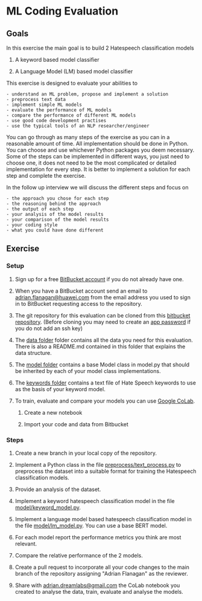 [bitbucket repository]: https://bitbucket.org/adrian-secteam/ml-code-eval/src/main/
[data folder]: https://bitbucket.org/adrian-secteam/ml-code-eval/src/main/data
[model folder]: https://bitbucket.org/adrian-secteam/ml-code-eval/src/main/model
[keywords folder]: https://bitbucket.org/adrian-secteam/ml-code-eval/src/main/keywords
[Google Colab]: https://colab.research.google.com/
[preprocess/text_process.py]: https://bitbucket.org/adrian-secteam/ml-code-eval/src/main/preprocess/text_process.py
[model/keyword_model.py]: https://bitbucket.org/adrian-secteam/ml-code-eval/src/main/model/keyword_model.py
[model/lm_model.py]: https://bitbucket.org/adrian-secteam/ml-code-eval/src/main/model/lm_model.py

# ML Coding Evaluation #

## Goals ##

In this exercise the main goal is to build 2 Hatespeech classification models

1. A keyword based model classifier

2. A Language Model (LM) based model classifier

This exercise is designed to evaluate your abilities to

    - understand an ML problem, propose and implement a solution
    - preprocess text data
    - implement simple ML models
    - evaluate the performance of ML models
    - compare the performance of different ML models
    - use good code development practises
    - use the typical tools of an NLP researcher/engineer

You can go through as many steps of the exercise as you can in a reasonable amount of time.
All implementation should be done in Python. You can choose and use whichever Python packages you deem necessary.
Some of the steps can be implemented in different ways, you just need to choose one, it does not need to be the most complicated or detailed implementation for every step. It is better to implement a solution for each step and complete the exercise.

In the follow up interview we will discuss the different steps and focus on

    - the approach you chose for each step
    - the reasoning behind the approach
    - the output of each step
    - your analysis of the model results
    - your comparison of the model results
    - your coding style
    - what you could have done different

## Exercise ##

### Setup ###

1. Sign up for a free [BitBucket account](https://id.atlassian.com/signup?application=bitbucket) if you do not already have one.

2. When you have a BitBucket account send an email to adrian.flanagan@huawei.com from the email address you used to sign in to BitBucket requesting access to the repository. 
   
3. The git repository for this evaluation can be cloned from this [bitbucket repository]. (Before cloning you may need to create an [app password](https://bitbucket.org/account/settings/app-passwords/) if you do not add an ssh key)

4. The [data folder] folder contains all the data you need for this evaluation. There is also a README.md contained in this folder that explains the data structure.

5. The [model folder] contains a base Model class in model.py that should be inherited by each of your model class implementations.

6. The [keywords folder] contains a text file of Hate Speech keywords to use as the basis of your keyword model.

7. To train, evaluate and compare your models you can use [Google CoLab].
    1. Create a new notebook

    2. Import your code and data from Bitbucket

### Steps ###

1. Create a new branch in your local copy of the repository.

2. Implement a Python class in the file [preprocess/text_process.py] to preprocess the dataset into a suitable format for training the Hatespeech classification models.

3. Provide an analysis of the dataset.

4. Implement a keyword hatespeech classification model in the file [model/keyword_model.py].

5. Implement a language model based hatespeech classification model in the file [model/lm_model.py]. You can use a base BERT model.

6. For each model report the performance metrics you think are most relevant.

7. Compare the relative performance of the 2 models.

8. Create a pull request to incorporate all your code changes to the main branch of the repository assigning "Adrian Flanagan" as the reviewer.

9. Share with adrian.dreamlabs@gmail.com the CoLab notebook you created to analyse the data, train, evaluate and analyse the models.
